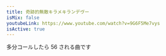 ```yaml
---
title: 奇跡的無敵キラメキランデヴー
isMix: false
youtubeLink: https://www.youtube.com/watch?v=9G6F5Me7vys
isActive: true
---
```


多分コールしたら 56 される曲です
